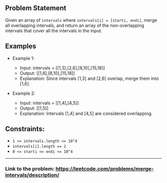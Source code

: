 ## Problem Statement

Given an array of `intervals` where `intervals[i] = [starti, endi]`, merge all overlapping intervals, and return an array of the non-overlapping intervals that cover all the intervals in the input.

## Examples

- Example 1:
  - Input: intervals = [[1,3],[2,6],[8,10],[15,18]]
  - Output: [[1,6],[8,10],[15,18]]
  - Explanation: Since intervals [1,3] and [2,6] overlap, merge them into [1,6].

- Example 2:
  - Input: intervals = [[1,4],[4,5]]
  - Output: [[1,5]]
  - Explanation: Intervals [1,4] and [4,5] are considered overlapping.
 
## Constraints:
- `1 <= intervals.length <= 10^4`
- `intervals[i].length == 2`
- `0 <= starti <= endi <= 10^4`

---
### Link to the problem: https://leetcode.com/problems/merge-intervals/description/
